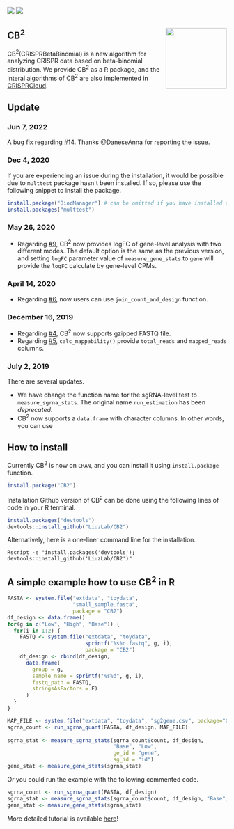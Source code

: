 [![](https://cranlogs.r-pkg.org/badges/CB2)](https://cran.r-project.org/package=CB2)
[![](https://img.shields.io/cran/l/CB2.svg)](https://cran.r-project.org/package=CB2/LICENSE)


## CB<sup>2</sup> <img src="man/figures/hexsticker.png" align="right" height="140"/>

CB<sup>2</sup>(CRISPRBetaBinomial) is a new algorithm for analyzing CRISPR data based on beta-binomial distribution. 
We provide CB<sup>2</sup> as a R package, and the interal algorithms of CB<sup>2</sup> are also implemented in [CRISPRCloud](http://crispr.nrihub.org/).

## Update

### Jun 7, 2022

A bug fix regarding [#14](https://github.com/LiuzLab/CB2/issues/14). Thanks @DaneseAnna for reporting the issue.

### Dec 4, 2020

If you are experiencing an issue during the installation, it would be possible due to `multtest` package hasn't been installed. If so, please use the following snippet to install the package. 

```r
install.package("BiocManager") # can be omitted if you have installed the package
install.packages("multtest")
```

### May 26, 2020

* Regarding [#9](https://github.com/LiuzLab/CB2/issues/9), CB<sup>2</sup> now provides logFC of gene-level analysis with two different modes. The default option is the same as the previous version, and setting `logFC` parameter value of `measure_gene_stats` to `gene` will provide the `logFC` calculate by gene-level CPMs.

### April 14, 2020

* Regarding [#6](https://github.com/LiuzLab/CB2/issues/6), now users can use `join_count_and_design` function. 

### December 16, 2019

* Regarding [#4](https://github.com/LiuzLab/CB2/issues/4), CB<sup>2</sup> now supports gzipped FASTQ file.
* Regarding [#5](https://github.com/LiuzLab/CB2/issues/5), `calc_mappability()` provide `total_reads` and `mapped_reads` columns.

### July 2, 2019 

There are several updates.

* We have change the function name for the sgRNA-level test to `measure_sgrna_stats`. The original name `run_estimation` has been *deprecated*.
* CB<sup>2</sup> now supports a `data.frame` with character columns. In other words, you can use 

## How to install

Currently CB<sup>2</sup> is now on `CRAN`, and you can install it using `install.package` function.

```r
install.package("CB2")
```

Installation Github version of CB<sup>2</sup> can be done using the following lines of code in your R terminal.

```r
install.packages("devtools")
devtools::install_github("LiuzLab/CB2")
```

Alternatively, here is a one-liner command line for the installation.

```
Rscript -e "install.packages('devtools'); devtools::install_github('LiuzLab/CB2')"
```

## A simple example how to use CB<sup>2</sup> in R

```r
FASTA <- system.file("extdata", "toydata",
                     "small_sample.fasta",
                     package = "CB2")
df_design <- data.frame()
for(g in c("Low", "High", "Base")) {
  for(i in 1:2) {
    FASTQ <- system.file("extdata", "toydata",
                         sprintf("%s%d.fastq", g, i), 
                         package = "CB2")
    df_design <- rbind(df_design, 
      data.frame(
        group = g, 
        sample_name = sprintf("%s%d", g, i),
        fastq_path = FASTQ, 
        stringsAsFactors = F)
      )
  }
}

MAP_FILE <- system.file("extdata", "toydata", "sg2gene.csv", package="CB2")
sgrna_count <- run_sgrna_quant(FASTA, df_design, MAP_FILE)
  
sgrna_stat <- measure_sgrna_stats(sgrna_count$count, df_design, 
                                  "Base", "Low", 
                                  ge_id = "gene",
                                  sg_id = "id")
gene_stat <- measure_gene_stats(sgrna_stat)
```

Or you could run the example with the following commented code.

```r
sgrna_count <- run_sgrna_quant(FASTA, df_design)
sgrna_stat <- measure_sgrna_stats(sgrna_count$count, df_design, "Base", "Low")
gene_stat <- measure_gene_stats(sgrna_stat)
```

More detailed tutorial is available [here](https://CRAN.R-project.org/package=CB2/vignettes/cb2-tutorial.html)!
